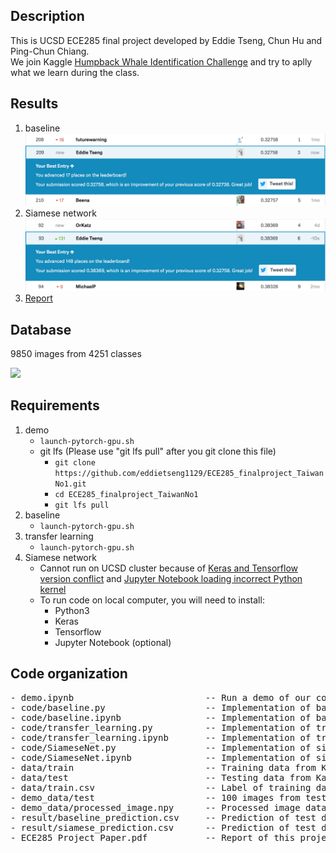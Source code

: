 ## Description
This is UCSD ECE285 final project developed by Eddie Tseng, Chun Hu and Ping-Chun Chiang.<br>
We join Kaggle [Humpback Whale Identification Challenge](https://www.kaggle.com/c/whale-categorization-playground) and try to aplly what we learn during the class.

## Results
1. baseline
![Alt text](img/baseline.png)  
2. Siamese network
![Alt text](img/score_Siasmese.png)  
3. [Report](ECE285_Project_Paper.pdf)

## Database
9850 images from 4251 classes
<p align="left">
  <img width="460" src="https://kaggle2.blob.core.windows.net/competitions/kaggle/3333/media/happy-whale.jpg">
</p>

## Requirements
1. demo
   - `launch-pytorch-gpu.sh`
   - git lfs (Please use "git lfs pull" after you git clone this file)
     - `git clone https://github.com/eddietseng1129/ECE285_finalproject_TaiwanNo1.git`
     - `cd ECE285_finalproject_TaiwanNo1`
     - `git lfs pull`
2. baseline
   - `launch-pytorch-gpu.sh`
3. transfer learning
   - `launch-pytorch-gpu.sh`
4. Siamese network
   - Cannot run on UCSD cluster because of [Keras and Tensorflow version conflict](https://github.com/keras-team/keras/issues/9900) and [Jupyter Notebook loading incorrect Python kernel](https://github.com/jupyter/notebook/issues/2563)
   - To run code on local computer, you will need to install:
     - Python3
     - Keras
     - Tensorflow
     - Jupyter Notebook (optional)
   
## Code organization
<pre>
- demo.ipynb                         -- Run a demo of our code (Train for 5 epoches and predict 100 images' label)
- code/baseline.py                   -- Implementation of baseline algorithm
- code/baseline.ipynb                -- Implementation of baseline algorithm in Jupyter Notebook
- code/transfer_learning.py          -- Implementation of transfer learning
- code/transfer_learning.ipynb       -- Implementation of transfer learning in Jupyter Notebook
- code/SiameseNet.py                 -- Implementation of siamese network
- code/SiameseNet.ipynb              -- Implementation of siamese network in Jupyter Notebook
- data/train                         -- Training data from Kaggle 
- data/test                          -- Testing data from Kaggle
- data/train.csv                     -- Label of training data
- demo_data/test                     -- 100 images from test data
- demo_data/processed_image.npy      -- Processed image data
- result/baseline_prediction.csv     -- Prediction of test data using baseline
- result/siamese_prediction.csv      -- Prediction of test data using siamese net
- ECE285_Project_Paper.pdf           -- Report of this project
</pre>

